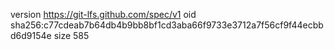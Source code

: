 version https://git-lfs.github.com/spec/v1
oid sha256:c77cdeab7b64db4b9bb8bf1cd3aba66f9733e3712a7f56cf9f44ecbbd6d9154e
size 585
